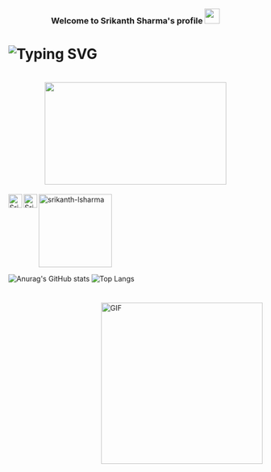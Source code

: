 <h3 align="center">Welcome to Srikanth Sharma's profile <img src="https://media.giphy.com/media/hvRJCLFzcasrR4ia7z/giphy.gif" width="30" height="30" /></h3>

# ![Typing SVG](https://readme-typing-svg.herokuapp.com?font=Oswald&size=35&duration=4000&pause=100&color=be242b&background=000000000&center=true&width=1035&height=61&lines=Full+stack+Developer;UI%2FUX+Design+Enthusiast;Experienced+in+ReactJS+and+Redux)

# <div align="center"><img src="https://media.giphy.com/media/LPxpLjtJMTKk81PO6C/giphy.gif" width="360" height="203"></img></div>

<a href="https://www.instagram.com/server_host/" rel="nofollow">
  <img align="left" alt="Srikanth's Instagram" width="27px" src="https://raw.githubusercontent.com/hussainweb/hussainweb/main/icons/instagram.png" style="max-width: 100%;">
</a>

<a href="https://www.linkedin.com/in/srikanth-sharma-15602a119/" rel="nofollow">
  <img align="left" alt="Srikanth's LinkedIN" width="27px" src="https://upload.wikimedia.org/wikipedia/commons/thumb/8/81/LinkedIn_icon.svg/2048px-LinkedIn_icon.svg.png" style="max-width: 100%;">
</a>

<p align="left"> <img width="145px" src="https://komarev.com/ghpvc/?username=srikanth-lsharma&label=Profile%20views&color=229fee&style=flat" alt="srikanth-lsharma" /> </p>

![Anurag's GitHub stats](https://github-readme-stats.vercel.app/api?username=Srikanth-LSharma&line_height=20&show_icons=true) 
![Top Langs](https://github-readme-stats.vercel.app/api/top-langs/?username=srikanth-lsharma&layout=compact&card_width=295)


# <div align="left" style="width:40px;"> </div>

<img alt="GIF" align="right" src="https://github.com/abhisheknaiidu/abhisheknaiidu/raw/master/code.gif?raw=true" height="320" style="max-width: 100%; display: inline-block;" data-target="animated-image.originalImage"> 
